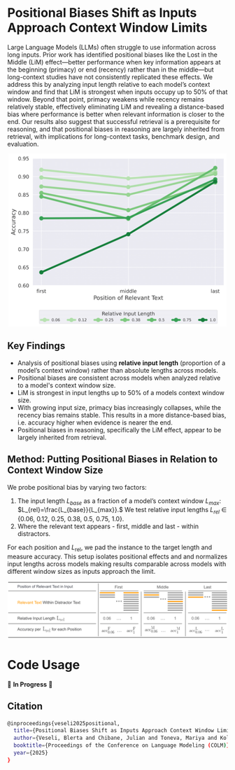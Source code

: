 # Positional Biases Shift as Inputs Approach Context Window Limits

Large Language Models (LLMs) often struggle to use information across long inputs. Prior work has identified positional biases like the Lost in the Middle (LiM) effect—better performance when key information appears at the beginning (primacy) or end (recency) rather than in the middle—but long-context studies have not consistently replicated these effects. We address this by analyzing input length relative to each model’s context window and find that LiM is strongest when inputs occupy up to 50% of that window. Beyond that point, primacy weakens while recency remains relatively stable, effectively eliminating LiM and revealing a distance-based bias where performance is better when relevant information is closer to the end. Our results also suggest that successful retrieval is a prerequisite for reasoning, and that positional biases in reasoning are largely inherited from retrieval, with implications for long-context tasks, benchmark design, and evaluation.


<p align="center">
  <img src="figures/teaser_gemma_retrieval_final-2-1.png" width="500" alt="positional biases vs. relative length">
</p>

## Key Findings
  - Analysis of positional biases using **relative input length** (proportion of a model’s context window) rather than absolute lengths across models.
  - Positional biases are consistent across models when analyzed relative to a model's context window size. 
  - LiM is strongest in input lengths up to 50% of a models context window size.
  - With growing input size, primacy bias increasingly collapses, while the recency bias remains stable. This results in a more distance-based bias, i.e. accuracy higher when evidence is nearer the end.
  - Positional biases in reasoning, specifically the LiM effect, appear to be largely inherited from retrieval.


## Method: Putting Positional Biases in Relation to Context Window Size 

We probe positional bias by varying two factors: 
1. The input length $L_{base}$ as a fraction of a model’s context window $L_{max}$: $L_{rel}=\frac{L_{base}}{L_{max}}.$ We test relative input lengths $L_{rel}$ ∈ {0.06, 0.12, 0.25, 0.38, 0.5, 0.75, 1.0}.
2. Where the relevant text appears - first, middle and last - within distractors.

For each position and $L_{\text{rel}}$, we pad the instance to the target length and measure accuracy. This setup isolates positional effects and and normalizes input lengths across models making results comparable across models with different window sizes as inputs approach the limit.

<p align="center">
  <img src="figures/method_smaller-1.png" width="1000" alt="positional biases vs. relative length">
</p>

<!--
## Dataset: Retrieval-Reasoning Minimal Pairs

We use MonoRel, PIR, and Simplified RuleTaker from [Levy et al., 2024](https://arxiv.org/abs/2402.14848) and the BoxTracker entity-tracking dataset from [Kim & Schuster, 2023](https://arxiv.org/abs/2305.02363). We adapt them - adding retrieval-only questions (answers that do not require reasoning, only locating information in the input) and generating new BoxTracker sequences using their framework.

We end up with **reasoning-retrieval minimal pairs** that allows us 1) to compare reasoning and retrieval directly and 2) to investigate the dependency between reasoning and retrieval. **Relevant text** refers to the **premises** in the method overview above.

<p align="center">
  <img src="figures/dataset.png" width="600" alt="positional biases vs. relative length">
</p>
-->


# Code Usage
🚧 **In Progress** 🚧 

## Citation
```bash
@inproceedings{veseli2025positional,
  title={Positional Biases Shift as Inputs Approach Context Window Limits},
  author={Veseli, Blerta and Chibane, Julian and Toneva, Mariya and Koller, Alexander},
  booktitle={Proceedings of the Conference on Language Modeling (COLM)},
  year={2025}
}
